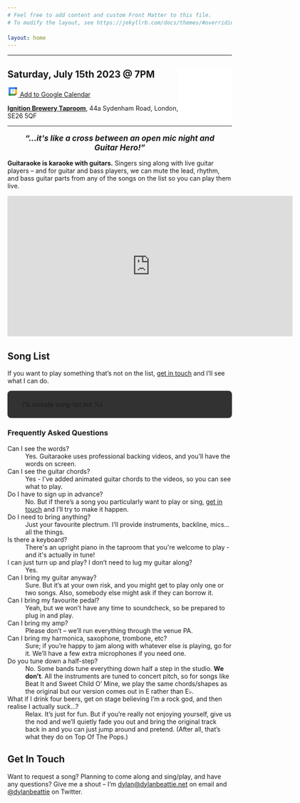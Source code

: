 ```yaml
---
# Feel free to add content and custom Front Matter to this file.
# To modify the layout, see https://jekyllrb.com/docs/themes/#overriding-theme-defaults

layout: home
---
```

<hr />
<section style="text-align: left;">
<a href="https://ignition.beer/">
<img src="ignition-logo-white-on-trans.webp" style="float: right; width: 120px; height: 120px;" />
</a>
    <h2 style="margin-bottom: 2px;">Saturday, July 15th 2023 @ 7PM</h2>
    <p><a class="google-calendar-link" href="https://calendar.google.com/calendar/u/0/r/eventedit?text=Guitaraoke&dates=20230715T190000+01:00/20230715T220000+01:00&details=https://guitaraoke.live&location=Ignition Brewery,+44A Sydenham Rd,+London+SE26+5QX,+UK">
        <img src="/assets/img/google_calendar_7_2x.png" style="width: 24px; height: 24px;" /> Add to Google Calendar</a>
    </p>
    <p><a style="font-weight: bold;" href="https://ignition.beer/">Ignition Brewery Taproom</a>, 44a Sydenham Road, London, SE26 5QF</p>
</section>
<hr />
<div style="font-weight: bold; font-style: italic; text-align: center; font-size: 125%; margin: 16px;">
“...it's like a cross between an open mic night and Guitar Hero!”
</div>
<p><strong>Guitaraoke is karaoke with guitars.</strong> Singers sing along with live guitar players – and for guitar and bass players, we can mute the lead, rhythm, and bass guitar parts from any of the songs on the list so you can play them live.</p>
<section class="youtube-wrapper">
    <iframe width="640" height="315" src="https://www.youtube.com/embed/r_e4PJLCEdg" title="YouTube video player" frameborder="0" allow="accelerometer; autoplay; clipboard-write; encrypted-media; gyroscope; picture-in-picture" allowfullscreen></iframe>
</section>

## Song List

If you want to play something that’s not on the list, [get in touch](#get-in-touch) and I’ll see what I can do.

<div style="background: rgba(0,0,0,0.8); padding: 8px; border-radius: 8px;">
<ul>
{% include song-list.md %}
</ul>
</div>

### Frequently Asked Questions

<dl>
    <dt>Can I see the words?</dt>
    <dd>Yes. Guitaraoke uses professional backing videos, and you’ll have the words on screen.</dd>
    <dt>Can I see the guitar chords?</dt>
    <dd>Yes - I've added animated guitar chords to the videos, so you can see what to play.</dd>
    <dt>Do I have to sign up in advance?</dt>
    <dd>No. But if there’s a song you particularly want to play or sing, <a href="#get-in-touch">get in touch</a> and I’ll try to make it happen.</dd>
    <dt>Do I need to bring anything?</dt>
    <dd>Just your favourite plectrum. I’ll provide instruments, backline, mics... all the things.</dd>
    <dt>Is there a keyboard?</dt>
    <dd>There's an upright piano in the taproom that you're welcome to play - and it's actually in tune!</dd>
    <dt>I can just turn up and play? I don’t need to lug my guitar along?</dt>
    <dd>Yes.</dd>
    <dt>Can I bring my guitar anyway?</dt>
    <dd>Sure. But it’s at your own risk, and you might get to play only one or two songs. Also, somebody else might ask if they can borrow it.</dd>
    <dt>Can I bring my favourite pedal?</dt>
    <dd>Yeah, but we won’t have any time to soundcheck, so be prepared to plug in and play.</dd>
    <dt>Can I bring my amp?</dt>
    <dd>Please don’t – we’ll run everything through the venue PA.</dd>
    <dt>Can I bring my harmonica, saxophone, trombone, etc?</dt>
    <dd>Sure; if you’re happy to jam along with whatever else is playing, go for it. We’ll have a few extra microphones if you need one.</dd>
    <dt>Do you tune down a half-step?</dt>
    <dd>No. Some bands tune everything down half a step in the studio. <strong>We don’t</strong>. All the instruments are tuned to concert pitch, so for songs like Beat It and Sweet Child O’ Mine, we play the same chords/shapes as the original but our version comes out in E rather than E♭.</dd>
    <dt>What if I drink four beers, get on stage believing I’m a rock god, and then realise I actually suck...?</dt>
    <dd>Relax. It’s just for fun. But if you’re really not enjoying yourself, give us the nod and we’ll quietly fade you out and bring the original track back in and you can just jump around and pretend. (After all, that’s what they do on Top Of The Pops.)</dd>
</dl>

## Get In Touch

Want to request a song? Planning to come along and sing/play, and have any questions? Give me a shout – I’m [dylan@dylanbeattie.net](mailto:dylan@dylanbeattie.net) on email and [@dylanbeattie](https://twitter.com/dylanbeattie) on Twitter.
